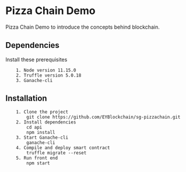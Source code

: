 # Pizza Chain Demo
Pizza Chain Demo to introduce the concepts behind blockchain.

## Dependencies
Install these prerequisites
```
    1. Node version 11.15.0 
    2. Truffle version 5.0.18
    3. Ganache-cli
```

## Installation
```
    1. Clone the project 
        git clone https://github.com/EYBlockchain/sg-pizzachain.git
    2. Install dependencies     
        cd api
        npm install
    3. Start Ganache-cli 
        ganache-cli
    4. Compile and deploy smart contract
        truffle migrate --reset
    5. Run front end
        npm start
```
